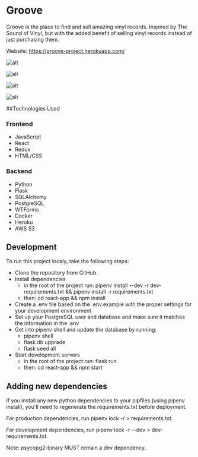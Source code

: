 # Groove

Groove is the place to find and sell amazing vinyl records. Inspired by The Sound of Vinyl, but with the added benefit of selling vinyl records instead of just purchasing them.

Website: https://groove-project.herokuapp.com/

![alt](https://imgur.com/CwEuDnU.png)

![alt](https://imgur.com/8jKQFVK.png)

![alt](https://imgur.com/IgqkIde.png)

![alt](https://imgur.com/3s41OFc.png)

##Technologies Used

### Frontend
   * JavaScript
   * React
   * Redux
   * HTML/CSS
### Backend
   * Python
   * Flask
   * SQLAlchemy
   * PostgreSQL
   * WTForms
   * Docker
   * Heroku
   * AWS S3

## Development

To run this project localy, take the following steps:

   * Clone the repository from GitHub.
   * Install dependencies
     - in the root of the project run: pipenv install --dev -r dev-requirements.txt && pipenv install -r requirements.txt
     - then: cd react-app && npm install
   * Create a .env file based on the .env.example with the proper settings for your development environment
   * Set up your PostgreSQL user and database and make sure it matches the information in the .env
   * Get into pipenv shell and update the database by running:
     - pipenv shell
     - flask db upprade
     - flask seed all
   * Start development servers
     - in the root of the project run: flask run
     - then: cd react-app && npm start
      
## Adding new dependencies

If you install any new python dependencies to your pipfiles (using pipenv install), you'll need to regenerate the requirements.txt before deployment.

For production dependencies, run pipenv lock -r > requirements.txt.

For development dependencies, run pipenv lock -r --dev > dev-requirements.txt.

Note: psycopg2-binary MUST remain a dev dependency. 
